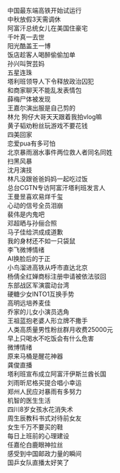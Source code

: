 中国最东端高铁开始试运行  
中秋放假3天需调休  
阿富汗总统女儿在美国住豪宅  
千叶真一去世  
阳光酷盖王一博  
饭店趁客人喝醉偷偷加单  
孙兴叫贺芸妈  
五星连珠  
塔利班领导人下令释放政治囚犯  
和商家聊天不能乱发表情包  
薛梅尸体被发现  
王嘉尔演出服是自己剪的  
林允 狗仔大哥天天跟着我拍vlog嘛  
黄子韬劝粉丝玩游戏不要花钱  
四美回家  
恋爱pua有多可怕  
北京暴雨溺水事件两位救人者同名同姓  
扫黑风暴  
沈月演技  
林凡没跟爸爸妈妈一起吃过饭  
总台CGTN专访阿富汗塔利班发言人  
王曼昱喜欢易烊千玺  
心动的信号全员泪崩  
裴伟是内鬼吧  
邓超晒与孙俪合照  
马子佳给洪成成道歉  
我的身材还不如一只袋鼠  
李飞微博情绪  
AI换脸后的于正  
小鸟溜进高铁从呼市直达北京  
杨倩全红婵商标注册申请被依法驳回  
东部战区军演震动台湾  
硬糖少女INTO1互换手势  
高明远培养麦佳  
乔家的儿女小演员选角  
王祖蓝抱老婆人形立牌不撒手  
人类高质量男性粉丝群月收费25000元  
早上只喝水不吃饭会有什么危害  
微博情绪  
原来马桶是醒花神器  
龚俊直播  
塔利班宣布成立阿富汗伊斯兰酋长国  
刘雨昕尼格买提合唱小幸运  
郑州人民应对暴雨有多努力  
机智的医生生活  
四川8岁女孩水花消失术  
周生辰教科书式对待前女友  
女生千万不要买的鞋  
每日上班前的心理建设  
任嘉伦白鹿眼神拉丝  
感受到中国邮政力量的瞬间  
国乒女队直播太好笑了  
